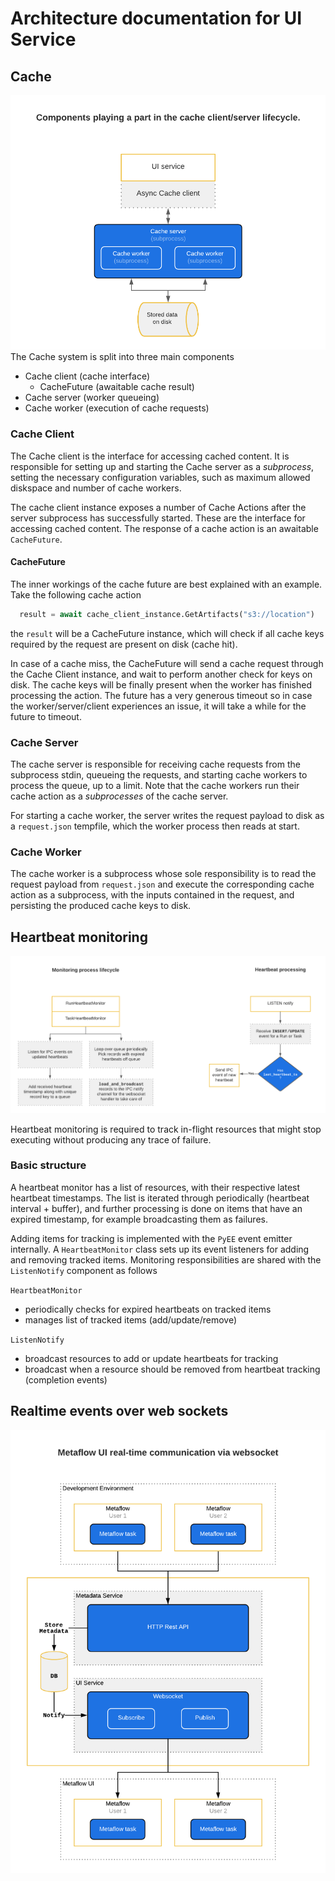 # Architecture documentation for UI Service

## Cache

![Cache architecture diagram](images/cache_architecture.png)
The Cache system is split into three main components
  - Cache client (cache interface)
    - CacheFuture (awaitable cache result)
  - Cache server (worker queueing)
  - Cache worker (execution of cache requests)

### Cache Client

The Cache client is the interface for accessing cached content. It is responsible for setting up and starting the Cache server as a *subprocess*, setting the necessary configuration variables, such as maximum allowed diskspace and number of cache workers.

The cache client instance exposes a number of Cache Actions after the server subprocess has successfully started. These are the interface for accessing cached content. The response of a cache action is an awaitable `CacheFuture`.

#### CacheFuture

The inner workings of the cache future are best explained with an example. Take the following cache action

```python
  result = await cache_client_instance.GetArtifacts("s3://location")
```
the `result` will be a CacheFuture instance, which will check if all cache keys required by the request are present on disk (cache hit).

In case of a cache miss, the CacheFuture will send a cache request through the Cache Client instance, and wait to perform another check for keys on disk. The cache keys will be finally present when the worker has finished processing the action. The future has a very generous timeout so in case the worker/server/client experiences an issue, it will take a while for the future to timeout.

### Cache Server

The cache server is responsible for receiving cache requests from the subprocess stdin, queueing the requests, and starting cache workers to process the queue, up to a limit. Note that the cache workers run their cache action as a *subprocesses* of the cache server.

For starting a cache worker, the server writes the request payload to disk as a `request.json` tempfile, which the worker process then reads at start.

### Cache Worker

The cache worker is a subprocess whose sole responsibility is to read the request payload from `request.json` and execute the corresponding cache action as a subprocess, with the inputs contained in the request, and persisting the produced cache keys to disk.

## Heartbeat monitoring

![Heartbeat monitoring architecture diagram](images/heartbeat_monitoring.png)

Heartbeat monitoring is required to track in-flight resources that might stop executing without producing any trace of failure. 

### Basic structure
A heartbeat monitor has a list of resources, with their respective latest heartbeat timestamps. The list is iterated through periodically (heartbeat interval + buffer), and further processing is done on items that have an expired timestamp, for example broadcasting them as failures.

Adding items for tracking is implemented with the `PyEE` event emitter internally. A `HeartbeatMonitor` class sets up its event listeners for adding and removing tracked items. Monitoring responsibilities are shared with the `ListenNotify` component as follows

`HeartbeatMonitor`
- periodically checks for expired heartbeats on tracked items
- manages list of tracked items (add/update/remove)

`ListenNotify`
- broadcast resources to add or update heartbeats for tracking
- broadcast when a resource should be removed from heartbeat tracking (completion events)

## Realtime events over web sockets

![Websocket architecture diagram](images/websocket_communication.png)